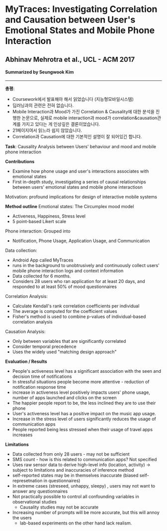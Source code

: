 # MyTraces: Investigating Correlation and Causation between User's Emotional States and Mobile Phone Interaction
## Abhinav Mehrotra et al., UCL - ACM 2017
#### Summarized by Seungwook Kim
---

**총평**: 
* Coursework에서 발표해야 해서 읽었습니다 (지능형모바일시스템)
* 딥러닝과의 관련은 전혀 없습니다.
* Mobile Interaction과 Mood가 가진 Correlation & Causality에 대한 분석을 진행한 논문으로, 실제로 mobile interaction과 mood가 correlation&causation관계를 가지고 있다는 게 인상깊은 결론이었습니다.
* 21페이지여서 읽느라 쉽지 않았습니다.
* Correlation과 Causation에 대한 기본적인 설명이 잘 되어있긴 합니다.

**Task**: Causality Analysis between Users' behaviour and mood and mobile phone interaction

**Contributions**
* Examine how phone usage and user's interactions associates with emotional states
* First in-depth study, investigating a series of causal relationships between users' emotional states and mobile phone interactiosn

Motivation: profound implications for design of interactive mobile systems

**Method outline**
Emotional states: The Circumplex mood model
* Activeness, Happiness, Stress level 
* 5 point-based Likert scale

Phone interaction: Grouped into 
* Notification, Phone Usage, Application Usage, and Communication

Data collection:
* Android App called MyTraces
* runs in the background to unobtrusively and continuously collect users' mobile phone interaction logs and context information
* Data collected for 6 months.
* Considers 28 users who ran application for at least 20 days, and responded to at least 50% of mood questionnaires 

Correlation Analysis:
* Calculate Kendall's rank correlation coefficients per individual
* The average is computed for the coefficient values
* Fisher's method is used to combine p-values of individual-based correlation analysis

Causation Analysis:
* Only between variables that are significantly correlated
* Consider temporal precedence
* Uses the widely used "matching design approach"

**Evaluation / Results**
* People's activeness level has a significant association with the seen and decision time of notifications
* In stressful situations people become more attentive - reduction of notification response time
* increase in activeness level positively impacts users' phone usage, number of apps launched and clicks on the screen
* The happier people report to be, the less inclined they are to use their phone
* User's activeness level has a positive impact on the music app usage.
* Increase in the stress level of users significantly reduces the usage of communication apps
* People reported being less stressed when their usage of travel apps increases


**Limitations**
* Data collected from only 28 users - may not be sufficient
* SMS count - how is this related to communication apps? Not specified
* Uses raw sensor data to derive high-level info (location, activity) -> subject to limitations and inaccuracies of inference method
* self-reported states may be in themselves inaccurate (biased self-represetnation in questionnaires)
* In extreme cases (streseed, unhappy, sleepy) , users may not want to answer any questionnaires
* Not practically possible to control all confounding variables in observational studies
    * Causality studies may not be accurate
* Increasing number of prompts will be more accurate, but this will annoy the users
    * lab-based experiments on the other hand lack realism.
